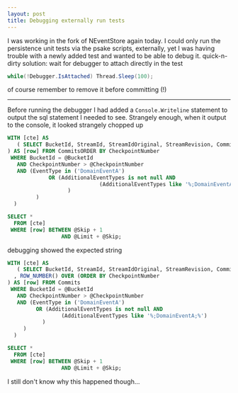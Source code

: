```yaml
---
layout: post
title: Debugging externally run tests
---
```


I was working in the fork of NEventStore again today.
I could only run the persistence unit tests via the psake scripts, externally, yet I was having trouble with a newly added test and wanted to be able to debug it.
quick-n-dirty solution: wait for debugger to attach directly in the test
```C#
while(!Debugger.IsAttached) Thread.Sleep(100);
```
of course remember to remove it before committing (!)
________
Before running the debugger I had added a ```Console.Writeline``` statement to output the sql statement I needed to see.
Strangely enough, when it output to the console, it looked strangely chopped up
```SQL
WITH [cte] AS
   ( SELECT BucketId, StreamId, StreamIdOriginal, StreamRevision, CommitId, CommitSequence, CommitStamp, CheckpointNumber, Headers, Payload
) AS [row] FROM CommitsORDER BY CheckpointNumber
 WHERE BucketId = @BucketId
   AND CheckpointNumber > @CheckpointNumber
   AND (EventType in ('DomainEventA')
             OR (AdditionalEventTypes is not null AND
                             (AdditionalEventTypes like '%;DomainEventA;%')
                   )
         )
  )

SELECT *
  FROM [cte]
 WHERE [row] BETWEEN @Skip + 1
                 AND @Limit + @Skip;
```

debugging showed the expected string

```SQL
WITH [cte] AS
   ( SELECT BucketId, StreamId, StreamIdOriginal, StreamRevision, CommitId, CommitSequence, CommitStamp, CheckpointNumber, Headers, Payload
  , ROW_NUMBER() OVER (ORDER BY CheckpointNumber 
) AS [row] FROM Commits
 WHERE BucketId = @BucketId 
   AND CheckpointNumber > @CheckpointNumber
   AND (EventType in ('DomainEventA') 
	     OR (AdditionalEventTypes is not null AND 
			     (AdditionalEventTypes like '%;DomainEventA;%')
		   ) 
	 )
  )

SELECT *
  FROM [cte]
 WHERE [row] BETWEEN @Skip + 1
                 AND @Limit + @Skip;
```

I still don't know why this happened though...
                 
